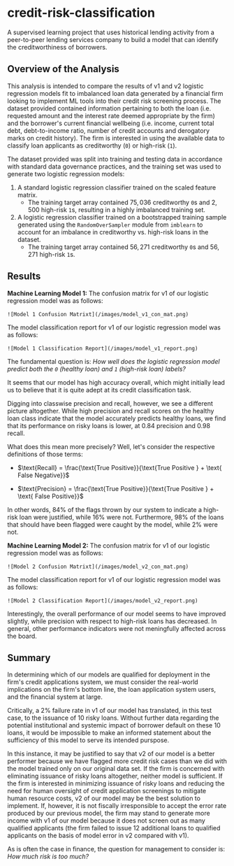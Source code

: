 # credit-risk-classification
A supervised learning project that uses historical lending activity from a peer-to-peer lending services company to build a model that can identify the creditworthiness of borrowers.

## Overview of the Analysis
This analysis is intended to compare the results of v1 and v2 logistic regression models fit to imbalanced loan data generated by a financial firm looking to implement ML tools into their credit risk screening process. The dataset provided contained information pertaining to both the loan (i.e. requested amount and the interest rate deemed appropriate by the firm) and the borrower's current financial wellbeing (i.e. income, current total debt, debt-to-income ratio, number of credit accounts and derogatory marks on credit history). The firm is interested in using the available data to classify loan applicants as creditworthy (`0`) or high-risk (`1`). 

The dataset provided was split into training and testing data in accordance with standard data governance practices, and the training set was used to generate two logistic regression models:
1. A standard logistic regression classifier trained on the scaled feature matrix.
    - The training target array contained $75,036$ creditworthy `0`s and $2,500$ high-risk `1`s, resulting in a highly imbalanced training set.
2. A logistic regression classifier trained on a bootstrapped training sample generated using the `RandomOverSampler` module from `imblearn` to account for an imbalance in creditworthy vs. high-risk loans in the dataset.
    - The training target array contained $56,271$ creditworthy `0`s and $56,271$ high-risk `1`s.

## Results

**Machine Learning Model 1:**
The confusion matrix for v1 of our logistic regression model was as follows:

    ![Model 1 Confusion Matrixt](/images/model_v1_con_mat.png)


The model classification report for v1 of our logistic regression model was as follows:

    ![Model 1 Classification Report](/images/model_v1_report.png)

The fundamental question is: _How well does the logistic regression model predict both the `0` (healthy loan) and `1` (high-risk loan) labels?_

It seems that our model has high accuracy overall, which might initially lead us to believe that it is quite adept at its credit classification task.

Digging into classwise precision and recall, however, we see a different picture altogether. While high precision and recall scores on the healthy loan class indicate that the model accurately predicts healthy loans, we find that its performance on risky loans is lower, at 0.84 precision and 0.98 recall.

What does this mean more precisely? Well, let's consider the respective definitions of those terms:
- $\text{Recall} = \frac{\text{True Positive}}{\text{True Positive } + \text{ False Negative}}$

- $\text{Precision} = \frac{\text{True Positive}}{\text{True Positive } + \text{ False Positive}}$

In other words, 84% of the flags thrown by our system to indicate a high-risk loan were justified, while 16% were not. Furthermore, 98% of the loans that should have been flagged were caught by the model, while 2% were not.



**Machine Learning Model 2:**
The confusion matrix for v1 of our logistic regression model was as follows:

    ![Model 2 Confusion Matrixt](/images/model_v2_con_mat.png)


The model classification report for v1 of our logistic regression model was as follows:

    ![Model 2 Classification Report](/images/model_v2_report.png)

Interestingly, the overall performance of our model seems to have improved slightly, while precision with respect to high-risk loans has decreased. In general, other performance indicators were not meningfully affected across the board.

## Summary
In determining which of our models are qualified for deployment in the firm's credit applications system, we must consider the real-world implications on the firm's bottom line, the loan application system users, and the financial system at large.

Critically, a 2% failure rate in v1 of our model has translated, in this test case, to the issuance of 10 risky loans. Without further data regarding the potential institutional and systemic impact of borrower default on these 10 loans, it would be impossible to make an informed statement about the sufficiency of this model to serve its intended purspose.

In this instance, it may be justified to say that v2 of our model is a better performer because we have flagged more credit risk cases than we did with the model trained only on our original data set. If the firm is concerned with eliminating issuance of risky loans altogether, neither model is sufficient. If the firm is interested in minimizing issuance of risky loans and reducing the need for human oversight of credit application screenings to mitigate human resource costs, v2 of our model may be the best solution to implement. If, however, it is not fiscally irresponsible to accept the error rate produced by our previous model, the firm may stand to generate more income with v1 of our model because it does not screen out as many qualified applicants (the firm failed to issue 12 additional loans to qualified applicants on the basis of model error in v2 compared with v1).

As is often the case in finance, the question for management to consider is: _How much risk is too much?_